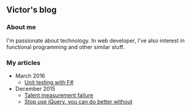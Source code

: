 
## Victor's blog

### About me
I'm passionate about technology. In web developer, I've also interest in functional programming and other similar stuff.

### My articles

- March 2016
    - [Unit testing with F#](./_posts/20160331-fsharp-unit-testing.html)
- December 2015
    - [Talent measurement failure](./_posts/20151217-talent-measurement-failure.html)
    - [Stop use jQuery, you can do better without](./_posts/20151216-stop-use-jquery-you-can-do-better-without.html)

